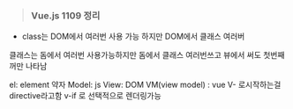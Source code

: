 > ### Vue.js 1109 정리

- class는 DOM에서 여러번 사용 가능 하지만 DOM에서 클래스 여러버

클래스는 돔에서 여러번 사용가능하지만
돔에서 클래스 여러번쓰고 뷰에서 써도
첫번째꺼만 나타남

el: element 약자
Model: js
View: DOM
VM(view model) : vue
V- 로시작하는걸 directive라고함
v-if 로 선택적으로 렌더링가능